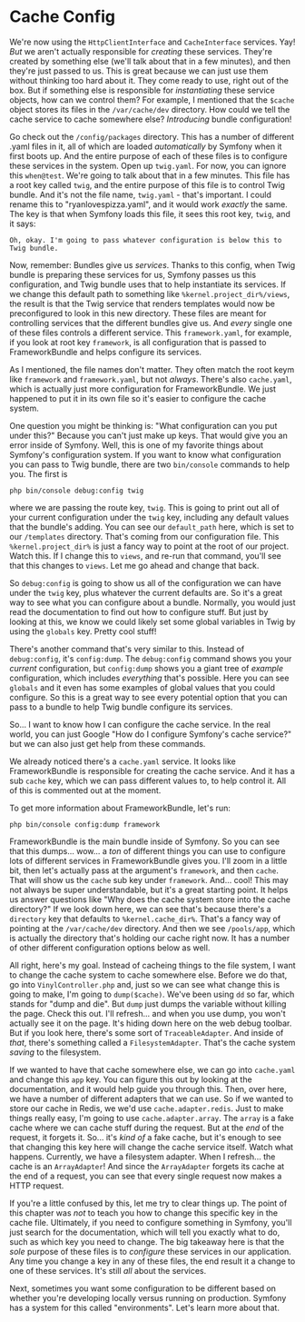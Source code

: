 # Cache Config

We're now using the `HttpClientInterface` and `CacheInterface` services. Yay! *But* we aren't actually responsible for *creating* these services. They're created by something else (we'll talk about that in a few minutes), and then they're just passed to us. This is great because we can just use them without thinking too hard about it. They come ready to use, right out of the box. But if something else is responsible for *instantiating* these service objects, how can we control them? For example, I mentioned that the `$cache` object stores its files in the `/var/cache/dev` directory. How could we tell the cache service to cache somewhere else? *Introducing* bundle configuration!

Go check out the `/config/packages` directory. This has a number of different .yaml files in it, all of which are loaded *automatically* by Symfony when it first boots up. And the entire purpose of each of these files is to configure these services in the system. Open up `twig.yaml`. For now, you can ignore this `when@test`. We're going to talk about that in a few minutes. This file has a root key called `twig`, and the entire purpose of this file is to control Twig bundle. And it's not the file name, `twig.yaml` - that's important. I could rename this to "ryanlovespizza.yaml", and it would work *exactly* the same. The key is that when Symfony loads this file, it sees this root key, `twig`, and it says:

`Oh, okay. I'm going to pass whatever
configuration is below this to Twig bundle.`

Now, remember: Bundles give us *services*. Thanks to this config, when Twig bundle is preparing these services for us, Symfony passes us this configuration, and Twig bundle uses that to help instantiate its services. If we change this default path to something like `%kernel.project_dir%/views`, the result is that the Twig service that renders templates would now be preconfigured to look in this new directory. These files are meant for controlling services that the different bundles give us. And *every* single one of these files controls a different service. This `framework.yaml`, for example, if you look at root key `framework`, is all configuration that is passed to FrameworkBundle and helps configure its services.

As I mentioned, the file names don't matter. They often match the root keym like `framework` and `framework.yaml`, but not *always*. There's also `cache.yaml`, which is actually just more configuration for FrameworkBundle. We just happened to put it in its own file so it's easier to configure the cache system.

One question you might be thinking is: "What configuration can you put under this?" Because you can't just make up keys. That would give you an error inside of Symfony. Well, this is one of my favorite things about Symfony's configuration system. If you want to know what configuration you can pass to Twig bundle, there are two `bin/console` commands to help you. The first is

```terminal
php bin/console debug:config twig
```

where we are passing the route key, `twig`. This is going to print out all of your current configuration under the `twig` key, including any default values that the bundle's adding. You can see our `default_path` here, which is set to our `/templates` directory. That's coming from our configuration file. This `%kernel.project_dir%` is just a fancy way to point at the root of our project. Watch this. If I change this to `views`, and re-run that command, you'll see that this changes to `views`. Let me go ahead and change that back.

So `debug:config` is going to show us all of the configuration we can have under the `twig` key, plus whatever the current defaults are. So it's a great way to see what you can configure about a bundle. Normally, you would just read the documentation to find out how to configure stuff. But just by looking at this, we know we could likely set some global variables in Twig by using the `globals` key. Pretty cool stuff!

There's another command that's very similar to this. Instead of `debug:config`, it's `config:dump`. The `debug:config` command shows you your *current* configuration, but `config:dump` shows you a giant tree of *example* configuration, which includes *everything* that's possible. Here you can see `globals` and it even has some examples of global values that you could configure. So this is a great way to see every potential option that you can pass to a bundle to help Twig bundle configure its services.

So... I want to know how I can configure the cache service. In the real world, you can just Google "How do I configure Symfony's cache service?" but we can also just get help from these commands.

We already noticed there's a `cache.yaml` service. It looks like FrameworkBundle is responsible for creating the cache service. And it has a sub `cache` key, which we can pass different values to, to help control it. All of this is commented out at the moment.

To get more information about FrameworkBundle, let's run:

```terminal
php bin/console config:dump framework
```

FrameworkBundle is the main bundle inside of Symfony. So you can see that this dumps... wow... a *ton* of different things you can use to configure lots of different services in FrameworkBundle gives you. I'll zoom in a little bit, then let's actually pass at the argument's `framework`, and then `cache`. That will show us the `cache` sub key under `framework`. And... cool! This may not always be super understandable, but it's a great starting point. It helps us answer questions like "Why does the cache system store into the cache directory?" If we look down here, we can see that's because there's a `directory` key that defaults to `%kernel.cache_dir%`. That's a fancy way of pointing at the `/var/cache/dev` directory. And then we see `/pools/app`, which is actually the directory that's holding our cache right now. It has a number of other different configuration options below as well.

All right, here's my goal. Instead of cacheing things to the file system, I want to change the cache system to cache somewhere else. Before we do that, go into `VinylController.php` and, just so we can see what change this is going to make, I'm going to `dump($cache)`. We've been using `dd` so far, which stands for "dump and die". But `dump` just dumps the variable without killing the page. Check this out. I'll refresh... and when you use dump, you won't actually see it on the page. It's hiding down here on the web debug toolbar. But if you look here, there's some sort of `TraceableAdapter`. And inside of *that*, there's something called a `FilesystemAdapter`. That's the cache system *saving* to the filesystem.

If we wanted to have that cache somewhere else, we can go into `cache.yaml` and change this `app` key. You can figure this out by looking at the documentation, and it would help guide you through this. Then, over here, we have a number of different adapters that we can use. So if we wanted to store our cache in Redis, we we'd use `cache.adapter.redis`. Just to make things really easy, I'm going to use `cache.adapter.array`. The `array` is a fake cache where we can cache stuff during the request. But at the *end* of the request, it forgets it. So... it's *kind of* a fake cache, but it's enough to see that changing this key here will change the cache service itself. Watch what happens. Currently, we have a filesystem adapter. When I refresh... the cache is an `ArrayAdapter`! And since the `ArrayAdapter` forgets its cache at the end of a request, you can see that every single request now makes a HTTP request.

If you're a little confused by this, let me try to clear things up. The point of this chapter was *not* to teach you how to change this specific key in the cache file. Ultimately, if you need to configure something in Symfony, you'll just search for the documentation, which will tell you exactly what to do, such as which key you need to change. The big takeaway here is that the *sole* purpose of these files is to *configure* these services in our application. Any time you change a key in any of these files, the end result it a change to one of these services. It's still *all* about the services.

Next, sometimes you want some configuration to be different based on whether you're developing locally versus running on production. Symfony has a system for this called "environments". Let's learn more about that.
